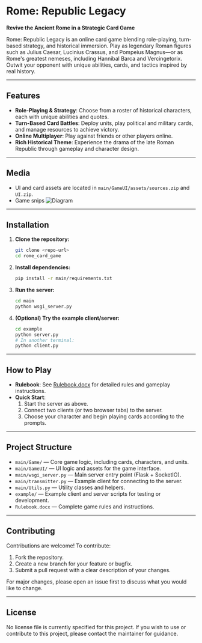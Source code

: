 # Rome: Republic Legacy

**Revive the Ancient Rome in a Strategic Card Game**

Rome: Republic Legacy is an online card game blending role-playing, turn-based strategy, and historical immersion. Play as legendary Roman figures such as Julius Caesar, Lucinius Crassus, and Pompeius Magnus—or as Rome's greatest nemeses, including Hannibal Barca and Vercingetorix. Outwit your opponent with unique abilities, cards, and tactics inspired by real history.

---

## Features
- **Role-Playing & Strategy**: Choose from a roster of historical characters, each with unique abilities and quotes.
- **Turn-Based Card Battles**: Deploy units, play political and military cards, and manage resources to achieve victory.
- **Online Multiplayer**: Play against friends or other players online.
- **Rich Historical Theme**: Experience the drama of the late Roman Republic through gameplay and character design.

---

## Media
- UI and card assets are located in `main/GameUI/assets/sources.zip` and `UI.zip`.
- Game snips 
![Diagram](example/Media/caesar_vs_verc.png)



---

## Installation
1. **Clone the repository:**
   ```bash
   git clone <repo-url>
   cd rome_card_game
   ```
2. **Install dependencies:**
   ```bash
   pip install -r main/requirements.txt
   ```
3. **Run the server:**
   ```bash
   cd main
   python wsgi_server.py
   ```
4. **(Optional) Try the example client/server:**
   ```bash
   cd example
   python server.py
   # In another terminal:
   python client.py
   ```

---

## How to Play
- **Rulebook**: See [Rulebook.docx](./Rulebook.docx) for detailed rules and gameplay instructions.
- **Quick Start**:
  1. Start the server as above.
  2. Connect two clients (or two browser tabs) to the server.
  3. Choose your character and begin playing cards according to the prompts.

---

## Project Structure
- `main/Game/` — Core game logic, including cards, characters, and units.
- `main/GameUI/` — UI logic and assets for the game interface.
- `main/wsgi_server.py` — Main server entry point (Flask + SocketIO).
- `main/transmitter.py` — Example client for connecting to the server.
- `main/Utils.py` — Utility classes and helpers.
- `example/` — Example client and server scripts for testing or development.
- `Rulebook.docx` — Complete game rules and instructions.

---

## Contributing
Contributions are welcome! To contribute:
1. Fork the repository.
2. Create a new branch for your feature or bugfix.
3. Submit a pull request with a clear description of your changes.

For major changes, please open an issue first to discuss what you would like to change.

---

## License
No license file is currently specified for this project. If you wish to use or contribute to this project, please contact the maintainer for guidance.
